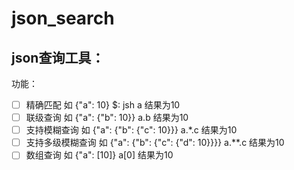 # json_search

## json查询工具：
功能：
- [ ] 精确匹配 如 {"a": 10}  $: jsh a  结果为10
- [ ] 联级查询 如 {"a": {"b": 10}} a.b 结果为10
- [ ] 支持模糊查询 如 {"a": {"b": {"c": 10}}} a.*.c 结果为10
- [ ] 支持多级模糊查询 如 {"a": {"b": {"c": {"d": 10}}}} a.**.c 结果为10
- [ ] 数组查询 如 {"a": [10]} a[0] 结果为10
